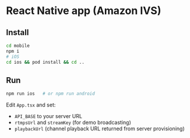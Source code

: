 # React Native app (Amazon IVS)

## Install

```bash
cd mobile
npm i
# iOS
cd ios && pod install && cd ..
```

## Run

```bash
npm run ios   # or npm run android
```

Edit `App.tsx` and set:
- `API_BASE` to your server URL
- `rtmpsUrl` and `streamKey` (for demo broadcasting)
- `playbackUrl` (channel playback URL returned from server provisioning)
